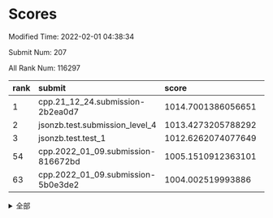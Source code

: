 # Scores

Modified Time: 2022-02-01 04:38:34

Submit Num: 207

All Rank Num: 116297

| rank |               submit               |       score        |       sigma        | pk_num |
| :--- | :--------------------------------- | :----------------- | :----------------- | :----- |
| 1    | cpp.21_12_24.submission-2b2ea0d7   | 1014.7001386056651 | 0.8557657847191761 | 2252   |
| 2    | jsonzb.test.submission_level_4     | 1013.4273205788292 | 0.822777479262528  | 2249   |
| 3    | jsonzb.test.test_1                 | 1012.6262074077649 | 0.8007099083585839 | 2242   |
| 54   | cpp.2022_01_09.submission-816672bd | 1005.1510912363101 | 0.7254809584954249 | 2253   |
| 63   | cpp.2022_01_09.submission-5b0e3de2 | 1004.002519993886  | 0.7253323704557716 | 2247   |


<details>
<summary>全部</summary>

| rank |                 submit                 |       score        |       sigma        | pk_num |
| :--- | :------------------------------------- | :----------------- | :----------------- | :----- |
| 1    | cpp.21_12_24.submission-2b2ea0d7       | 1014.7001386056651 | 0.8557657847191761 | 2252   |
| 2    | jsonzb.test.submission_level_4         | 1013.4273205788292 | 0.822777479262528  | 2249   |
| 3    | jsonzb.test.test_1                     | 1012.6262074077649 | 0.8007099083585839 | 2242   |
| 4    | gobigger.level_3.submission_level_3_25 | 1011.8819423747068 | 0.7835055779583004 | 2252   |
| 5    | gobigger.level_3.submission_level_3_15 | 1011.5354727338762 | 0.7661142616020745 | 2247   |
| 6    | gobigger.level_3.submission_level_3_14 | 1011.2751439304624 | 0.7673962234439727 | 2245   |
| 7    | gobigger.level_3.submission_level_3_9  | 1010.9411043355673 | 0.7790475476138917 | 2249   |
| 8    | gobigger.level_3.submission_level_3_35 | 1010.939161456038  | 0.7674435894046635 | 2248   |
| 9    | gobigger.level_3.submission_level_3_45 | 1010.8822627807069 | 0.7689826216025062 | 2250   |
| 10   | gobigger.level_3.submission_level_3_39 | 1010.7699811916893 | 0.776096343719029  | 2245   |
| 11   | gobigger.level_3.submission_level_3_18 | 1010.7473220690931 | 0.7460797769159656 | 2248   |
| 12   | gobigger.level_3.submission_level_3_36 | 1010.7467598888772 | 0.7672356165692925 | 2247   |
| 13   | gobigger.level_3.submission_level_3_42 | 1010.7387394424426 | 0.7470282208622788 | 2243   |
| 14   | gobigger.level_3.submission_level_3_6  | 1010.5798071101548 | 0.7617148931451656 | 2243   |
| 15   | gobigger.level_3.submission_level_3_47 | 1010.5424318101827 | 0.752907916083805  | 2248   |
| 16   | gobigger.level_3.submission_level_3_38 | 1010.4194882240454 | 0.7889745052496145 | 2251   |
| 17   | gobigger.level_3.submission_level_3_30 | 1010.4178873506552 | 0.7611109004481915 | 2250   |
| 18   | gobigger.level_3.submission_level_3_8  | 1010.3679377123225 | 0.7669202608424546 | 2249   |
| 19   | gobigger.level_3.submission_level_3_34 | 1010.3444242532797 | 0.747830797321761  | 2245   |
| 20   | gobigger.level_3.submission_level_3_20 | 1010.3148108351282 | 0.7682633613583795 | 2245   |
| 21   | gobigger.level_3.submission_level_3_0  | 1010.2648478920926 | 0.7566742064711924 | 2245   |
| 22   | gobigger.level_3.submission_level_3_27 | 1010.2376000681389 | 0.7610874117055487 | 2251   |
| 23   | gobigger.level_3.submission_level_3_40 | 1010.2360054330661 | 0.7656441198774373 | 2247   |
| 24   | gobigger.level_3.submission_level_3_23 | 1010.1336538786161 | 0.7644663021526565 | 2245   |
| 25   | gobigger.level_3.submission_level_3_31 | 1010.1253978352476 | 0.7816530312822617 | 2248   |
| 26   | gobigger.level_3.submission_level_3_16 | 1010.0316133875781 | 0.7746791053298543 | 2247   |
| 27   | gobigger.level_3.submission_level_3_26 | 1010.0262224275812 | 0.7625585168890981 | 2249   |
| 28   | gobigger.level_3.submission_level_3_4  | 1009.878652033761  | 0.7533029033753744 | 2251   |
| 29   | gobigger.level_3.submission_level_3_32 | 1009.7755957206193 | 0.7506567548102755 | 2249   |
| 30   | gobigger.level_3.submission_level_3_11 | 1009.7737140711092 | 0.762124050417681  | 2244   |
| 31   | gobigger.level_3.submission_level_3_29 | 1009.7658741398245 | 0.7525477657685872 | 2246   |
| 32   | gobigger.level_3.submission_level_3_13 | 1009.7644440390326 | 0.7707759261179618 | 2245   |
| 33   | gobigger.level_3.submission_level_3_19 | 1009.6838277494626 | 0.767335063874366  | 2245   |
| 34   | gobigger.level_3.submission_level_3_10 | 1009.6419322421508 | 0.7686920127637094 | 2244   |
| 35   | gobigger.level_3.submission_level_3_49 | 1009.6394227559501 | 0.7750546632089894 | 2250   |
| 36   | gobigger.level_3.submission_level_3_3  | 1009.6073092968153 | 0.7485389490717597 | 2244   |
| 37   | gobigger.level_3.submission_level_3_12 | 1009.5932107795727 | 0.7444469137824323 | 2248   |
| 38   | gobigger.level_3.submission_level_3_33 | 1009.5860231113526 | 0.7638404386778456 | 2250   |
| 39   | gobigger.level_3.submission_level_3_24 | 1009.5422028961036 | 0.7566692758577159 | 2244   |
| 40   | gobigger.level_3.submission_level_3_2  | 1009.5243801451669 | 0.7340127190581335 | 2244   |
| 41   | gobigger.level_3.submission_level_3_5  | 1009.5208777356581 | 0.7527745688085139 | 2245   |
| 42   | gobigger.level_3.submission_level_3_43 | 1009.4763066927292 | 0.7635132423657323 | 2246   |
| 43   | gobigger.level_3.submission_level_3_22 | 1009.3817517242906 | 0.7526038063289457 | 2248   |
| 44   | gobigger.level_3.submission_level_3_48 | 1009.34767354533   | 0.7489665251962491 | 2245   |
| 45   | gobigger.level_3.submission_level_3_7  | 1009.3253870750052 | 0.762428539033642  | 2252   |
| 46   | gobigger.level_3.submission_level_3_1  | 1009.1797849945344 | 0.7568314317134225 | 2249   |
| 47   | gobigger.level_3.submission_level_3_21 | 1009.0027467813103 | 0.7570955571050704 | 2244   |
| 48   | gobigger.level_3.submission_level_3_28 | 1008.7967573447646 | 0.731015704348428  | 2252   |
| 49   | gobigger.level_3.submission_level_3_41 | 1008.7797882033087 | 0.7469192604575542 | 2249   |
| 50   | gobigger.level_3.submission_level_3_44 | 1008.6319696858462 | 0.7473842220115049 | 2247   |
| 51   | gobigger.level_3.submission_level_3_37 | 1008.4326381537873 | 0.7537245326803437 | 2250   |
| 52   | gobigger.level_3.submission_level_3_17 | 1008.0437134836901 | 0.7463281283742687 | 2247   |
| 53   | gobigger.level_3.submission_level_3_46 | 1007.8707790977257 | 0.7338976825779061 | 2249   |
| 54   | cpp.2022_01_09.submission-816672bd     | 1005.1510912363101 | 0.7254809584954249 | 2253   |
| 55   | gobigger.level_1.submission_level_1_17 | 1004.919417628209  | 0.7236273517485098 | 2244   |
| 56   | gobigger.level_1.submission_level_1_22 | 1004.6844895141669 | 0.7246391146773519 | 2251   |
| 57   | gobigger.level_1.submission_level_1_32 | 1004.6801555881029 | 0.7299135976235602 | 2243   |
| 58   | gobigger.level_1.submission_level_1_29 | 1004.2313088965578 | 0.7264720435671348 | 2252   |
| 59   | gobigger.level_1.submission_level_1_47 | 1004.1244054309935 | 0.7294864110861345 | 2248   |
| 60   | gobigger.level_1.submission_level_1_21 | 1004.0775107302545 | 0.718585546561574  | 2244   |
| 61   | gobigger.level_1.submission_level_1_43 | 1004.075758932645  | 0.7196982537980162 | 2245   |
| 62   | gobigger.level_1.submission_level_1_26 | 1004.0475429102797 | 0.7212175380192337 | 2245   |
| 63   | cpp.2022_01_09.submission-5b0e3de2     | 1004.002519993886  | 0.7253323704557716 | 2247   |
| 64   | gobigger.level_1.submission_level_1_48 | 1003.8935797568133 | 0.7209019756278772 | 2245   |
| 65   | gobigger.level_1.submission_level_1_33 | 1003.8850968139232 | 0.714486692250728  | 2247   |
| 66   | gobigger.level_1.submission_level_1_46 | 1003.867044496648  | 0.7224538982234686 | 2248   |
| 67   | gobigger.level_1.submission_level_1_19 | 1003.7855326443228 | 0.7241343931408598 | 2244   |
| 68   | gobigger.level_1.submission_level_1_39 | 1003.7675952811152 | 0.7240722450250757 | 2244   |
| 69   | gobigger.level_1.submission_level_1_1  | 1003.7321952892673 | 0.7216512517504943 | 2252   |
| 70   | gobigger.level_1.submission_level_1_30 | 1003.7035182067619 | 0.7382607589663133 | 2242   |
| 71   | gobigger.level_1.submission_level_1_23 | 1003.6488986964192 | 0.7092220248921133 | 2246   |
| 72   | gobigger.level_1.submission_level_1_10 | 1003.5074603422476 | 0.7218213953482506 | 2248   |
| 73   | gobigger.level_1.submission_level_1_42 | 1003.5013295355737 | 0.7201671908472312 | 2248   |
| 74   | gobigger.level_1.submission_level_1_27 | 1003.4536685691882 | 0.7201923713438781 | 2252   |
| 75   | gobigger.level_1.submission_level_1_4  | 1003.4304517020179 | 0.7194689192011805 | 2245   |
| 76   | gobigger.level_1.submission_level_1_41 | 1003.4183388913715 | 0.7269134606282895 | 2250   |
| 77   | gobigger.level_1.submission_level_1_6  | 1003.4087665081533 | 0.7121075231817587 | 2245   |
| 78   | gobigger.level_1.submission_level_1_25 | 1003.3324831685808 | 0.7209776549163885 | 2245   |
| 79   | gobigger.level_1.submission_level_1_14 | 1003.3028623152919 | 0.7167322708566533 | 2246   |
| 80   | gobigger.level_1.submission_level_1_8  | 1003.2787910599495 | 0.7143140811230783 | 2248   |
| 81   | gobigger.level_1.submission_level_1_44 | 1003.2567082487163 | 0.7212231930239815 | 2249   |
| 82   | gobigger.level_1.submission_level_1_3  | 1003.1943682674674 | 0.7214667203942878 | 2247   |
| 83   | gobigger.level_1.submission_level_1_40 | 1003.175665006388  | 0.7194815618097874 | 2242   |
| 84   | gobigger.level_1.submission_level_1_5  | 1003.1314952580361 | 0.7107577618657885 | 2252   |
| 85   | gobigger.level_1.submission_level_1_34 | 1003.0553831998689 | 0.7150507581550696 | 2246   |
| 86   | gobigger.level_1.submission_level_1_12 | 1003.0405873395015 | 0.7176066847640232 | 2246   |
| 87   | gobigger.level_1.submission_level_1_15 | 1003.0299190088297 | 0.7142816403581103 | 2246   |
| 88   | gobigger.level_1.submission_level_1_20 | 1002.9751671519219 | 0.7146751138280659 | 2248   |
| 89   | gobigger.level_1.submission_level_1_49 | 1002.9692490119282 | 0.7073483661597695 | 2247   |
| 90   | gobigger.level_1.submission_level_1_31 | 1002.9524426434821 | 0.7107890931593901 | 2247   |
| 91   | gobigger.level_1.submission_level_1_37 | 1002.882883912236  | 0.7155525958342686 | 2247   |
| 92   | gobigger.level_1.submission_level_1_2  | 1002.8362057521064 | 0.7136369667081985 | 2246   |
| 93   | gobigger.level_1.submission_level_1_13 | 1002.7713500108373 | 0.7201737610777444 | 2248   |
| 94   | gobigger.level_1.submission_level_1_9  | 1002.7670889931894 | 0.7143104118574436 | 2247   |
| 95   | gobigger.level_1.submission_level_1_24 | 1002.7325888729987 | 0.7124058753402994 | 2251   |
| 96   | gobigger.level_1.submission_level_1_45 | 1002.605235778499  | 0.708950861405623  | 2246   |
| 97   | gobigger.level_1.submission_level_1_7  | 1002.4313315831959 | 0.7066352666131157 | 2245   |
| 98   | gobigger.level_1.submission_level_1_35 | 1002.4152344062429 | 0.7081988542271124 | 2243   |
| 99   | gobigger.level_1.submission_level_1_38 | 1002.403174382544  | 0.7149195249259414 | 2247   |
| 100  | gobigger.level_1.submission_level_1_28 | 1002.3980998597733 | 0.709973643803269  | 2247   |
| 101  | gobigger.level_1.submission_level_1_16 | 1002.2576967660328 | 0.7242614220240233 | 2252   |
| 102  | gobigger.level_1.submission_level_1_36 | 1002.1860854701071 | 0.7173194565203109 | 2243   |
| 103  | gobigger.level_1.submission_level_1_18 | 1002.1795392049903 | 0.708832600921717  | 2249   |
| 104  | gobigger.level_1.submission_level_1_11 | 1002.1675496224894 | 0.7048440549989365 | 2246   |
| 105  | gobigger.level_1.submission_level_1_0  | 1001.9477189593733 | 0.7076756001674906 | 2252   |
| 106  | gobigger.random.submission_random_38   | 997.0835295778902  | 0.7118531463842668 | 2249   |
| 107  | gobigger.random.submission_random_45   | 997.0216031201627  | 0.713850702904886  | 2249   |
| 108  | gobigger.random.submission_random_3    | 996.9590433373879  | 0.7072931504754958 | 2246   |
| 109  | gobigger.random.submission_random_24   | 996.9176216584834  | 0.7103455229522917 | 2252   |
| 110  | gobigger.random.submission_random_37   | 996.8999514605516  | 0.7039500682583544 | 2249   |
| 111  | gobigger.random.submission_random_36   | 996.8608661830541  | 0.7123328700134447 | 2246   |
| 112  | gobigger.random.submission_random_48   | 996.5825934492017  | 0.7064244627644692 | 2251   |
| 113  | gobigger.random.submission_random_21   | 996.5257971667833  | 0.7090175109168281 | 2252   |
| 114  | gobigger.random.submission_random_43   | 996.5136112903134  | 0.7101129894057273 | 2251   |
| 115  | gobigger.random.submission_random_17   | 996.5067201048174  | 0.7013401351622308 | 2246   |
| 116  | gobigger.random.submission_random_12   | 996.3750342082931  | 0.7139245680006071 | 2248   |
| 117  | gobigger.random.submission_random_23   | 996.354833393753   | 0.7091173891747523 | 2245   |
| 118  | gobigger.random.submission_random_32   | 996.3103091288549  | 0.7092704130616473 | 2250   |
| 119  | gobigger.random.submission_random_8    | 996.2621671695503  | 0.6996978477276011 | 2245   |
| 120  | gobigger.random.submission_random_46   | 996.2556890389992  | 0.7142976368240814 | 2244   |
| 121  | gobigger.random.submission_random_20   | 996.2393224579743  | 0.7056418247699363 | 2249   |
| 122  | gobigger.random.submission_random_22   | 996.0961131216721  | 0.7111242917821294 | 2250   |
| 123  | gobigger.random.submission_random_5    | 996.0909162124151  | 0.7131852593717929 | 2244   |
| 124  | gobigger.random.submission_random_28   | 996.052985746029   | 0.7215332920324334 | 2246   |
| 125  | gobigger.random.submission_random_16   | 996.0234061650085  | 0.7180030592906819 | 2249   |
| 126  | gobigger.random.submission_random_49   | 995.8872038720067  | 0.7084841175860465 | 2250   |
| 127  | gobigger.random.submission_random_1    | 995.8286574965208  | 0.7069970752125216 | 2242   |
| 128  | gobigger.random.submission_random_35   | 995.8268126888181  | 0.703458071597418  | 2254   |
| 129  | gobigger.random.submission_random_19   | 995.8195764883452  | 0.7047693504538616 | 2248   |
| 130  | gobigger.random.submission_random_14   | 995.8169298031345  | 0.7177936577350719 | 2249   |
| 131  | gobigger.random.submission_random_26   | 995.7816357537648  | 0.7002637082716238 | 2250   |
| 132  | gobigger.random.submission_random_15   | 995.6714669895321  | 0.7038057281894398 | 2248   |
| 133  | gobigger.random.submission_random_41   | 995.5619642271715  | 0.7099677949419156 | 2248   |
| 134  | gobigger.random.submission_random_11   | 995.552072533203   | 0.7116406953600465 | 2249   |
| 135  | gobigger.random.submission_random_47   | 995.5415911944556  | 0.7246898221096832 | 2245   |
| 136  | gobigger.random.submission_random_40   | 995.498498635982   | 0.7218220593399438 | 2248   |
| 137  | gobigger.random.submission_random_33   | 995.4371290431734  | 0.707597518704676  | 2247   |
| 138  | gobigger.random.submission_random_29   | 995.3633840057666  | 0.7064511793762605 | 2247   |
| 139  | gobigger.random.submission_random_2    | 995.3045037837832  | 0.7200059815440887 | 2243   |
| 140  | gobigger.random.submission_random_0    | 995.1601862316452  | 0.7036589570164353 | 2246   |
| 141  | gobigger.random.submission_random_4    | 995.129633898711   | 0.7137501199239888 | 2244   |
| 142  | gobigger.random.submission_random_25   | 995.1212985305368  | 0.7112921043680107 | 2242   |
| 143  | gobigger.random.submission_random_34   | 995.1157679442749  | 0.7208263412073691 | 2251   |
| 144  | gobigger.random.submission_random_9    | 995.1132489145427  | 0.7034743688732088 | 2250   |
| 145  | gobigger.random.submission_random_6    | 995.0126889666514  | 0.7157031388311815 | 2250   |
| 146  | gobigger.random.submission_random_31   | 994.9555898217249  | 0.7215222409354363 | 2245   |
| 147  | gobigger.random.submission_random_27   | 994.9275929336392  | 0.7120426578824511 | 2247   |
| 148  | gobigger.random.submission_random_39   | 994.9142079663255  | 0.707158229535499  | 2245   |
| 149  | gobigger.random.submission_random_18   | 994.903220551192   | 0.7048584904783649 | 2251   |
| 150  | gobigger.random.submission_random_13   | 994.8692209979123  | 0.711955018881223  | 2245   |
| 151  | gobigger.random.submission_random_7    | 994.7573422511841  | 0.7183903785523335 | 2243   |
| 152  | gobigger.random.submission_random_30   | 994.7519301376365  | 0.719679113954455  | 2247   |
| 153  | gobigger.random.submission_random_44   | 994.6788218719477  | 0.7246329203341809 | 2247   |
| 154  | gobigger.random.submission_random_10   | 994.6133110636217  | 0.7173692110547107 | 2248   |
| 155  | gobigger.random.submission_random_42   | 994.4425104980808  | 0.7199658503872958 | 2246   |
| 156  | gobigger.level_2.submission_level_2_43 | 994.112040754395   | 0.7417595943085199 | 2248   |
| 157  | gobigger.level_2.submission_level_2_9  | 993.8622942412845  | 0.7395351241242991 | 2245   |
| 158  | gobigger.level_2.submission_level_2_27 | 993.7050169077006  | 0.7308279919198877 | 2248   |
| 159  | gobigger.level_2.submission_level_2_14 | 993.3167198742802  | 0.7313364919454309 | 2244   |
| 160  | gobigger.level_2.submission_level_2_31 | 993.3007194721982  | 0.7508085871757465 | 2245   |
| 161  | gobigger.level_2.submission_level_2_47 | 993.2746574709123  | 0.739728705383726  | 2245   |
| 162  | gobigger.level_2.submission_level_2_25 | 993.0083090916047  | 0.7216175539532087 | 2250   |
| 163  | gobigger.level_2.submission_level_2_48 | 992.9725546580012  | 0.724580829839824  | 2251   |
| 164  | gobigger.level_2.submission_level_2_6  | 992.8894352221585  | 0.7360651009142786 | 2249   |
| 165  | gobigger.level_2.submission_level_2_11 | 992.8613552321482  | 0.7322346230708455 | 2246   |
| 166  | gobigger.level_2.submission_level_2_37 | 992.8017296094423  | 0.7343106787241941 | 2249   |
| 167  | gobigger.level_2.submission_level_2_18 | 992.7314363216457  | 0.7645104563999303 | 2250   |
| 168  | gobigger.level_2.submission_level_2_34 | 992.6451896028942  | 0.737353699449567  | 2244   |
| 169  | gobigger.level_2.submission_level_2_21 | 992.6323993275267  | 0.7553475213759308 | 2248   |
| 170  | gobigger.level_2.submission_level_2_12 | 992.5861254091424  | 0.746408554527813  | 2252   |
| 171  | gobigger.level_2.submission_level_2_45 | 992.5124443066242  | 0.7468145137312543 | 2250   |
| 172  | gobigger.level_2.submission_level_2_5  | 992.4866197409827  | 0.7369505885983891 | 2244   |
| 173  | gobigger.level_2.submission_level_2_1  | 992.4864500570922  | 0.7305542745053654 | 2247   |
| 174  | gobigger.level_2.submission_level_2_22 | 992.4764166073203  | 0.7348739615296097 | 2250   |
| 175  | gobigger.level_2.submission_level_2_38 | 992.3203640833125  | 0.7312375117648299 | 2247   |
| 176  | gobigger.level_2.submission_level_2_35 | 992.3189272324528  | 0.742113551105978  | 2251   |
| 177  | gobigger.level_2.submission_level_2_33 | 992.3041922091863  | 0.7415530783577579 | 2250   |
| 178  | gobigger.level_2.submission_level_2_26 | 992.3033927009873  | 0.7237241526042059 | 2247   |
| 179  | gobigger.level_2.submission_level_2_44 | 992.2652869724627  | 0.7257035601238948 | 2244   |
| 180  | gobigger.level_2.submission_level_2_36 | 992.2553191227826  | 0.7499334170754012 | 2247   |
| 181  | gobigger.level_2.submission_level_2_0  | 992.1756574479733  | 0.7382719008662778 | 2245   |
| 182  | gobigger.level_2.submission_level_2_49 | 992.1143822828706  | 0.7313389552453805 | 2255   |
| 183  | gobigger.level_2.submission_level_2_29 | 992.0503249710451  | 0.7405525204932837 | 2240   |
| 184  | gobigger.level_2.submission_level_2_8  | 992.0129065478571  | 0.7321793778478423 | 2252   |
| 185  | gobigger.level_2.submission_level_2_46 | 991.9743553243673  | 0.7541375756582479 | 2245   |
| 186  | gobigger.level_2.submission_level_2_19 | 991.9404573169464  | 0.7548696655312656 | 2243   |
| 187  | gobigger.level_2.submission_level_2_41 | 991.9189398027175  | 0.7405200374690839 | 2247   |
| 188  | gobigger.level_2.submission_level_2_39 | 991.8940752697675  | 0.7447014105773357 | 2248   |
| 189  | gobigger.level_2.submission_level_2_15 | 991.8803213080774  | 0.7243165340995519 | 2249   |
| 190  | gobigger.level_2.submission_level_2_42 | 991.8667136101499  | 0.7337100220263656 | 2246   |
| 191  | gobigger.level_2.submission_level_2_2  | 991.797782347071   | 0.7354365165544535 | 2246   |
| 192  | gobigger.level_2.submission_level_2_23 | 991.6474202034315  | 0.7280399749948538 | 2245   |
| 193  | gobigger.level_2.submission_level_2_24 | 991.6248316103018  | 0.7475504448396417 | 2244   |
| 194  | gobigger.level_2.submission_level_2_17 | 991.5479504506891  | 0.7558363628609469 | 2244   |
| 195  | gobigger.level_2.submission_level_2_40 | 991.417556763399   | 0.7633391857411922 | 2244   |
| 196  | gobigger.level_2.submission_level_2_30 | 991.3915591561772  | 0.7715558498062002 | 2245   |
| 197  | gobigger.level_2.submission_level_2_4  | 991.3022310430174  | 0.7501838364981323 | 2245   |
| 198  | gobigger.level_2.submission_level_2_16 | 991.2593999196008  | 0.7542812032758786 | 2249   |
| 199  | gobigger.level_2.submission_level_2_13 | 991.1467703959968  | 0.7579643497421302 | 2251   |
| 200  | gobigger.level_2.submission_level_2_10 | 991.1391458800567  | 0.7434688379283578 | 2251   |
| 201  | gobigger.level_2.submission_level_2_28 | 991.069544507321   | 0.7581457755313552 | 2248   |
| 202  | gobigger.level_2.submission_level_2_32 | 990.762266290919   | 0.748724969339217  | 2249   |
| 203  | gobigger.level_2.submission_level_2_7  | 990.5939538789803  | 0.7433612832634843 | 2255   |
| 204  | gobigger.level_2.submission_level_2_3  | 989.9984767751153  | 0.7581267255812294 | 2252   |
| 205  | gobigger.level_2.submission_level_2_20 | 988.9210126795343  | 0.7925171863320873 | 2245   |
| 206  | gobigger.none.submission_none_1        | 977.8868901899558  | 1.187372868889478  | 2241   |
| 207  | gobigger.none.submission_none_0        | 976.7417583284334  | 1.3385072049568734 | 2247   |

</details>